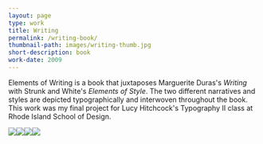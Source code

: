 ```yaml
---
layout: page
type: work
title: Writing
permalink: /writing-book/
thumbnail-path: images/writing-thumb.jpg
short-description: book
work-date: 2009
---
```


Elements of Writing is a book that juxtaposes Marguerite Duras's *Writing* with Strunk and White's *Elements of Style*. The two different narratives and styles are depicted typographically and interwoven throughout the book. This work was my final project for Lucy Hitchcock's Typography II class at Rhode Island School of Design.

<div class="invisible-margin image-grid">
<img class="col-30-block grid-margin-bottom" src="{{ site.baseurl }}/images/writing-book-1.jpg" /><img class="col-10-block grid-margin-bottom grid-margin-right" src="{{ site.baseurl }}/images/writing-book-2.jpg" /><img class="col-10-block grid-margin-bottom grid-margin-right" src="{{ site.baseurl }}/images/writing-book-3.jpg" /><img class="col-10-block grid-margin-bottom " src="{{ site.baseurl }}/images/writing-book-4.jpg" />
</div>